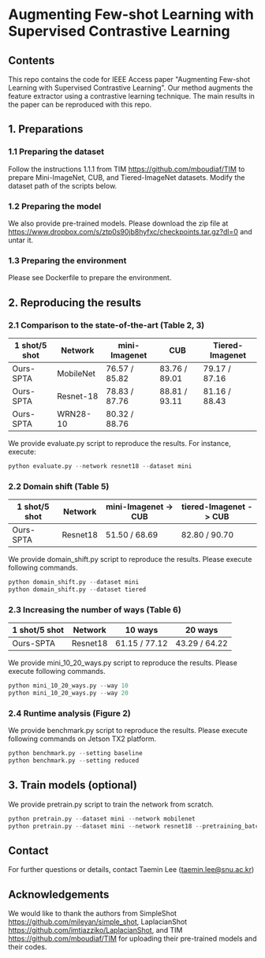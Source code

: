 # Augmenting Few-shot Learning with Supervised Contrastive Learning


##  Contents
This repo contains the code for IEEE Access paper "Augmenting Few-shot Learning with Supervised Contrastive Learning". Our method augments the feature extractor using a contrastive learning technique. The main results in the paper can be reproduced with this repo.


## 1. Preparations
### 1.1 Preparing the dataset
Follow the instructions 1.1.1 from TIM https://github.com/mboudiaf/TIM to prepare Mini-ImageNet, CUB, and Tiered-ImageNet datasets. Modify the dataset path of the scripts below.

### 1.2 Preparing the model
We also provide pre-trained models. Please download the zip file at https://www.dropbox.com/s/ztp0s90jb8hyfxc/checkpoints.tar.gz?dl=0 and untar it.

### 1.3 Preparing the environment
Please see Dockerfile to prepare the environment.


## 2. Reproducing the results


### 2.1 Comparison to the state-of-the-art (Table 2, 3)


| 1 shot/5 shot |   Network   | mini-Imagenet |     CUB       | Tiered-Imagenet |
| 	   ---  |      ---    |      ---      |      ---      |    ---          |
| Ours-SPTA     |   MobileNet | 76.57 / 85.82 | 83.76 / 89.01 | 79.17 / 87.16   |
| Ours-SPTA     |   Resnet-18 | 78.83 / 87.76 | 88.81 / 93.11 | 81.16 / 88.43   |
| Ours-SPTA     |   WRN28-10  | 80.32 / 88.76 |               |                 |

We provide evaluate.py script to reproduce the results. For instance, execute:
```python
python evaluate.py --network resnet18 --dataset mini
```

### 2.2 Domain shift (Table 5)

| 1 shot/5 shot |   Network   | mini-Imagenet -> CUB  | tiered-Imagenet -> CUB |
| 	   ---  |      ---    |        ---            |	       ---             |
| Ours-SPTA     |   Resnet18  |    51.50 / 68.69      |    82.80 / 90.70       |

We provide domain\_shift.py script to reproduce the results. Please execute following commands.
```python
python domain_shift.py --dataset mini
python domain_shift.py --dataset tiered
```

### 2.3 Increasing the number of ways (Table 6)


| 1 shot/5 shot |  Network    |       10 ways     |       20 ways        |
| 	   ---  |     ---     |        ---        |	   ---           |
| Ours-SPTA     |   Resnet18  |   61.15 / 77.12   |     43.29 / 64.22    |

We provide mini\_10\_20\_ways.py script to reproduce the results. Please execute following commands.

```python
python mini_10_20_ways.py --way 10
python mini_10_20_ways.py --way 20
```

### 2.4 Runtime analysis (Figure 2)

We provide benchmark.py script to reproduce the results. Please execute following commands on Jetson TX2 platform.
```python
python benchmark.py --setting baseline
python benchmark.py --setting reduced
```


## 3. Train models (optional)

We provide pretrain.py script to train the network from scratch.
```python
python pretrain.py --dataset mini --network mobilenet 
python pretrain.py --dataset mini --network resnet18 --pretraining_batch_size 256
```


## Contact

For further questions or details, contact Taemin Lee (taemin.lee@snu.ac.kr)

## Acknowledgements

We would like to thank the authors from SimpleShot https://github.com/mileyan/simple_shot, LaplacianShot https://github.com/imtiazziko/LaplacianShot, and TIM https://github.com/mboudiaf/TIM for uploading their pre-trained models and their codes.
